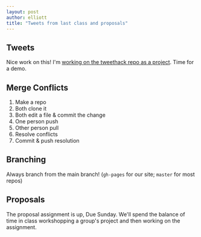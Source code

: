 ```yaml
---
layout: post
author: elliott
title: "Tweets from last class and proposals"
---
```


## Tweets

Nice work on this!  I'm [working on the tweethack repo as a project](https://github.com/silshack/tweethack).  Time for a demo.

## Merge Conflicts

1. Make a repo
2. Both clone it
3. Both edit a file & commit the change
4. One person push
5. Other person pull
6. Resolve conflicts
7. Commit & push resolution

## Branching

Always branch from the main branch!  (`gh-pages` for our site; `master` for most repos)

## Proposals

The proposal assignment is up, Due Sunday.  We'll spend the balance of time in class workshopping a group's project and then working on the assignment.